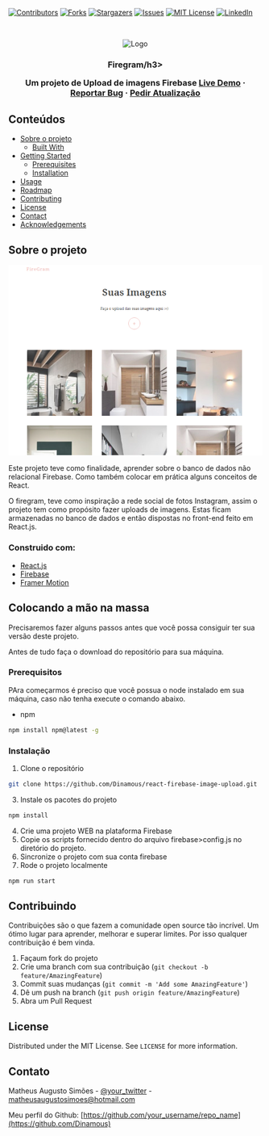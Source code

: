 <!--
*** Thanks for checking out this README Template. If you have a suggestion that would
*** make this better, please fork the repo and create a pull request or simply open
*** an issue with the tag "enhancement".
*** Thanks again! Now go create something AMAZING! :D
-->





<!-- PROJECT SHIELDS -->
<!--
*** I'm using markdown "reference style" links for readability.
*** Reference links are enclosed in brackets [ ] instead of parentheses ( ).
*** See the bottom of this document for the declaration of the reference variables
*** for contributors-url, forks-url, etc. This is an optional, concise syntax you may use.
*** https://www.markdownguide.org/basic-syntax/#reference-style-links
-->
[![Contributors][contributors-shield]][contributors-url]
[![Forks][forks-shield]][forks-url]
[![Stargazers][stars-shield]][stars-url]
[![Issues][issues-shield]][issues-url]
[![MIT License][license-shield]][license-url]
[![LinkedIn][linkedin-shield]][linkedin-url]



<!-- PROJECT LOGO -->
<br />
<p align="center">
    <img src="images/logo.png" alt="Logo" width="80" height="80">
  

  <h3 align="center">Firegram/h3>

  <p align="center">
    Um projeto de Upload de imagens Firebase
    <a href="https://firegram-6aea8.web.app">Live Demo</a>
    ·
    <a href="https://github.com/Dinamous/react-firebase-image-upload/issues">Reportar Bug</a>
    ·
    <a href="https://github.com/Dinamous/react-firebase-image-upload/issues">Pedir Atualização</a>
  </p>
</p>



<!-- TABLE OF CONTENTS -->
## Conteúdos

* [Sobre o projeto](#sobre-o-projeto)
  * [Built With](#built-with)
* [Getting Started](#getting-started)
  * [Prerequisites](#prerequisites)
  * [Installation](#installation)
* [Usage](#usage)
* [Roadmap](#roadmap)
* [Contributing](#contributing)
* [License](#license)
* [Contact](#contact)
* [Acknowledgements](#acknowledgements)



<!-- ABOUT THE PROJECT -->
## Sobre o projeto

[![Product Name Screen Shot][product-screenshot]](https://firegram-6aea8.web.app)


Este projeto teve como finalidade, aprender sobre o banco de dados não relacional Firebase. Como também colocar em prática alguns conceitos de React.

O firegram, teve como inspiração a rede social de fotos Instagram, assim o projeto tem como propósito fazer uploads de imagens. Estas ficam armazenadas no banco de dados e então dispostas no front-end feito em React.js.


### Construido com:

* [React.js](https://pt-br.reactjs.org)
* [Firebase](https://firebase.google.com/?hl=pt)
* [Framer Motion](https://www.framer.com/motion/#features)



<!-- GETTING STARTED -->
## Colocando a mão na massa

Precisaremos fazer alguns passos antes que você possa consiguir ter sua versão deste projeto.

Antes de tudo faça o download do repositório para sua máquina.

### Prerequisitos

PAra começarmos é preciso que você possua o node instalado em sua máquina, caso não tenha execute o comando abaixo.
* npm
```sh
npm install npm@latest -g
```

### Instalação

1. Clone o repositório
```sh
git clone https://github.com/Dinamous/react-firebase-image-upload.git
```
3. Instale os pacotes do projeto
```sh
npm install
```
4. Crie uma projeto WEB na plataforma Firebase
5. Copie os scripts fornecido dentro do arquivo firebase>config.js no diretório do projeto.
6. Sincronize o projeto com sua conta firebase
7. Rode o projeto localmente
```sh
npm run start
```

<!-- CONTRIBUTING -->
## Contribuindo

Contribuições são o que fazem a comunidade open source tão incrível. Um ótimo lugar para aprender, melhorar e superar limites.
Por isso qualquer contribuição é bem vinda.

1. Façaum fork do projeto
2. Crie uma branch com sua contribuição (`git checkout -b feature/AmazingFeature`)
3. Commit suas mudanças (`git commit -m 'Add some AmazingFeature'`)
4. Dê um push na branch (`git push origin feature/AmazingFeature`)
5. Abra um Pull Request



<!-- LICENSE -->
## License

Distributed under the MIT License. See `LICENSE` for more information.



<!-- CONTACT -->
## Contato

Matheus Augusto Simões - [@your_twitter](https://www.linkedin.com/in/matheus-simões/) - matheusaugustosimoes@hotmail.com

Meu perfil do Github: [https://github.com/your_username/repo_name](https://github.com/Dinamous)


<!-- MARKDOWN LINKS & IMAGES -->
<!-- https://www.markdownguide.org/basic-syntax/#reference-style-links -->
[contributors-shield]: https://img.shields.io/github/contributors/Dinamous/react-firebase-image-upload.svg?style=flat-square
[contributors-url]: https://github.com/Dinamous/react-firebase-image-upload/graphs/contributors
[forks-shield]: https://img.shields.io/github/forks/Dinamous/react-firebase-image-upload.svg?style=flat-square
[forks-url]: https://github.com/Dinamous/react-firebase-image-upload/network/members
[stars-shield]: https://img.shields.io/github/stars/Dinamous/react-firebase-image-upload.svg?style=flat-square
[stars-url]: https://github.com/Dinamous/react-firebase-image-upload/stargazers
[issues-shield]: https://img.shields.io/github/issues/Dinamous/react-firebase-image-upload.svg?style=flat-square
[issues-url]: https://github.com/Dinamous/react-firebase-image-upload/issues
[license-shield]: https://img.shields.io/github/license/Dinamous/react-firebase-image-upload.svg?style=flat-square
[license-url]: https://github.com/Dinamous/react-firebase-image-upload/blob/master/LICENSE.txt
[linkedin-shield]: https://img.shields.io/badge/-LinkedIn-black.svg?style=flat-square&logo=linkedin&colorB=555
[linkedin-url]: https://www.linkedin.com/in/matheus-simões/
[product-screenshot]: print.png
